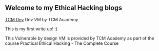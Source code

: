 ## Welcome to my Ethical Hacking blogs




[TCM Dev](https://themaster-2.github.io/EthicalHackingWriteUps/docs/dev.html)
Dev VM by TCM Academy

This is my first write up! :)

This Vulnerable by design VM is provided by TCM Academy as part of the course Practical Ethical Hacking - The Complete Course
